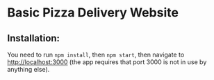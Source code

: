 # Basic Pizza Delivery Website

## Installation:
  You need to run `npm install`, then `npm start`, then navigate to [http://localhost:3000](http://localhost:3000)
  (the app requires that port 3000 is not in use by anything else).